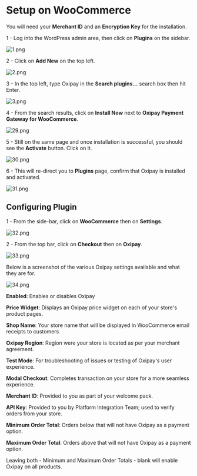 <h1>Setup on WooCommerce</h1>

<div class="panel">
  You will need your <b>Merchant ID</b> and an <b>Encryption Key</b> for the installation.
</div>

1 - Log into the WordPress admin area, then click on **Plugins** on the sidebar.

![1.png](/img/platforms/woocommerce/1.png)

2 - Click on **Add New** on the top left.

![2.png](/img/platforms/woocommerce/2.png)

3 - In the top left, type Oxipay in the **Search plugins...** search box then hit Enter.

![3.png](/img/platforms/woocommerce/3.png)

4 - From the search results, click on **Install Now** next to **Oxipay Payment Gateway for WooCommerce**.

![29.png](/img/platforms/woocommerce/29.png)

5 - Still on the same page and once installation is successful, you should see the **Activate** button. Click on it.

![30.png](/img/platforms/woocommerce/30.png)

6 - This will re-direct you to **Plugins** page, confirm that Oxipay is installed and activated.

![31.png](/img/platforms/woocommerce/31.png)

## Configuring Plugin

1 - From the side-bar, click on **WooCommerce** then on **Settings**.

![32.png](/img/platforms/woocommerce/32.png)

2 - From the top bar, click on **Checkout** then on **Oxipay**.

![33.png](/img/platforms/woocommerce/33.png)


Below is a screenshot of the various Oxipay settings available and what they are for.

![34.png](/img/platforms/woocommerce/34.png)

**Enabled**: Enables or disables Oxipay

**Price Widget**: Displays an Oxipay price widget on each of your store's product pages.

**Shop Name**: Your store name that will be displayed in WooCommerce email receipts to customers

**Oxipay Region**: Region were your store is located as per your merchant agreement.

**Test Mode**: For troubleshooting of issues or testing of Oxipay's user experience.

**Modal Checkout**: Completes transaction on your store for a more seamless experience.

**Merchant ID**: Provided to you as part of your welcome pack.

**API Key**: Provided to you by Platform Integration Team; used to verify orders from your store.

**Minimum Order Total**: Orders below that will not have Oxipay as a payment option.

**Maximum Order Total**: Orders above that will not have Oxipay as a payment option.

<div class="panel">
  Leaving both - Minimum and Maximum Order Totals - blank will enable Oxipay on all products.
</div>
